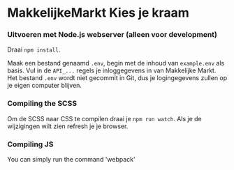 # MakkelijkeMarkt Kies je kraam
### Uitvoeren met Node.js webserver (alleen voor development)

Draai `npm install`.

Maak een bestand genaamd `.env`, begin met de inhoud van `example.env` als basis. Vul in de `API_...` regels je inloggegevens in van Makkelijke Markt. Het bestand `.env` wordt niet gecommit in Git, dus je logingegevens zullen op je eigen computer blijven.

### Compiling the SCSS
Om de SCSS naar CSS te compilen draai je `npm run watch`. Als je de wijzigingen wilt zien refresh je je browser.

### Compiling JS
You can simply run the command 'webpack'


